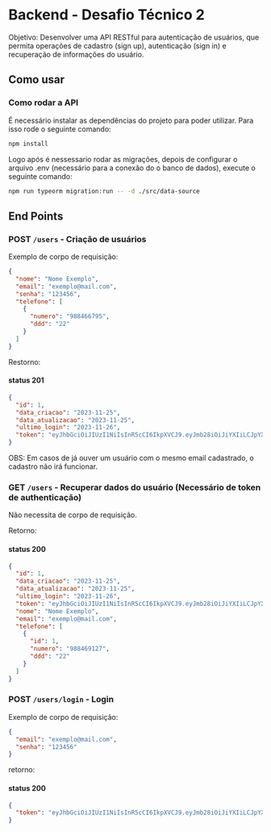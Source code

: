 # Backend - Desafio Técnico 2

Objetivo:
Desenvolver uma API RESTful para autenticação de usuários, que permita operações de cadastro (sign up), autenticação (sign in) e recuperação de informações do usuário.

## Como usar

### Como rodar a API

É necessário instalar as dependências do projeto para poder utilizar. Para isso rode o seguinte comando:

```bash
npm install
```

Logo após é nessessario rodar as migrações, depois de configurar o arquivo .env (necessário para a conexão do o banco de dados), execute o seguinte comando:

```bash
npm run typeorm migration:run -- -d ./src/data-source
```

## End Points

### POST `/users` - Criação de usuários

Exemplo de corpo de requisição:

```json
{
  "nome": "Nome Exemplo",
  "email": "exemplo@mail.com",
  "senha": "123456",
  "telefone": [
    {
      "numero": "988466795",
      "ddd": "22"
    }
  ]
}
```

Restorno:

#### status 201

```json
{
  "id": 1,
  "data_criacao": "2023-11-25",
  "data_atualizacao": "2023-11-25",
  "ultimo_login": "2023-11-26",
  "token": "eyJhbGciOiJIUzI1NiIsInR5cCI6IkpXVCJ9.eyJmb28iOiJiYXIiLCJpYXQiOjE3MDA5NjU1NDcsImV4cCI6MTcwMDk2NzM0Nywic3ViIjoiMSJ9.I5vAxIGy3dRH7G5JVmSwnRyjot4lHwpjCYX_5OhRRGw"
}
```

OBS: Em casos de já ouver um usuário com o mesmo email cadastrado, o cadastro não irá funcionar.

### GET `/users` - Recuperar dados do usuário (Necessário de token de authenticação)

Não necessita de corpo de requisição.

Retorno:

#### status 200

```json
{
  "id": 1,
  "data_criacao": "2023-11-25",
  "data_atualizacao": "2023-11-25",
  "ultimo_login": "2023-11-26",
  "token": "eyJhbGciOiJIUzI1NiIsInR5cCI6IkpXVCJ9.eyJmb28iOiJiYXIiLCJpYXQiOjE3MDA5NjU1NDcsImV4cCI6MTcwMDk2NzM0Nywic3ViIjoiMSJ9.I5vAxIGy3dRH7G5JVmSwnRyjot4lHwpjCYX_5OhRRGw",
  "nome": "Nome Exemplo",
  "email": "exemplo@mail.com",
  "telefone": [
    {
      "id": 1,
      "numero": "988469127",
      "ddd": "22"
    }
  ]
}
```

### POST `/users/login` - Login

Exemplo de corpo de requisição:

```json
{
  "email": "exemplo@mail.com",
  "senha": "123456"
}
```

retorno:

#### status 200

```json
{
  "token": "eyJhbGciOiJIUzI1NiIsInR5cCI6IkpXVCJ9.eyJmb28iOiJiYXIiLCJpYXQiOjE3MDA5NjYxMjAsImV4cCI6MTcwMDk2NzkyMCwic3ViIjoiMSJ9.ZWlZ1daED4Uydfinqou7uXf7mxMhcdmJswslobrvEZo"
}
```
